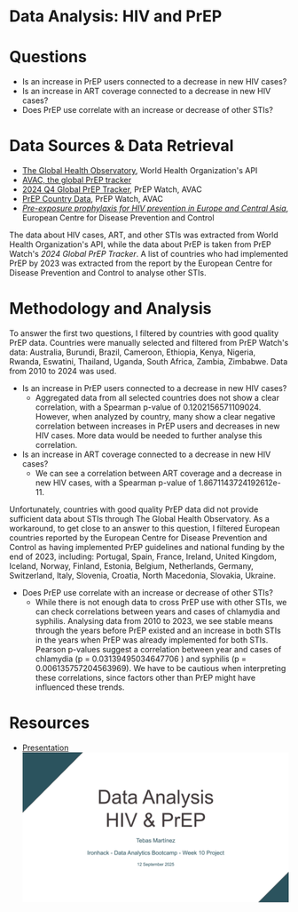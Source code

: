 # Data Analysis: HIV and PrEP

# Questions
- Is an increase in PrEP users connected to a decrease in new HIV cases?
- Is an increase in ART coverage connected to a decrease in new HIV cases?
- Does PrEP use correlate with an increase or decrease of other STIs?

# Data Sources & Data Retrieval
- [The Global Health Observatory](https://www.who.int/data/gho/info/gho-odata-api), World Health Organization's API
- [AVAC, the global PrEP tracker](https://data.prepwatch.org/)
- [2024 Q4 Global PrEP Tracker](https://www.prepwatch.org/resources/global-prep-tracker/), PrEP Watch, AVAC
- [PrEP Country Data](https://www.prepwatch.org/data-by-country/), PrEP Watch, AVAC
- [*Pre-exposure prophylaxis for HIV prevention in Europe and Central Asia*](https://www.ecdc.europa.eu/en/publications-data/pre-exposure-prophylaxis-hiv-prevention-europe-and-central-asia-monitoring), European Centre for Disease Prevention and Control

The data about HIV cases, ART, and other STIs was extracted from World Health Organization's API, while the data about PrEP is taken from PrEP Watch's *2024 Global PrEP Tracker*. A list of countries who had implemented PrEP by 2023 was extracted from the report by the European Centre for Disease Prevention and Control to analyse other STIs.

# Methodology and Analysis
To answer the first two questions, I filtered by countries with good quality PrEP data. Countries were manually selected and filtered from PrEP Watch's data: Australia, Burundi, Brazil, Cameroon, Ethiopia, Kenya, Nigeria, Rwanda, Eswatini, Thailand, Uganda, South Africa, Zambia, Zimbabwe. Data from 2010 to 2024 was used.
- Is an increase in PrEP users connected to a decrease in new HIV cases?
  - Aggregated data from all selected countries does not show a clear correlation, with a Spearman p-value of 0.1202156571109024. However, when analyzed by country, many show a clear negative correlation between increases in PrEP users and decreases in new HIV cases. More data would be needed to further analyse this correlation.
- Is an increase in ART coverage connected to a decrease in new HIV cases?
  - We can see a correlation between ART coverage and a decrease in new HIV cases, with a Spearman p-value of 1.8671143724192612e-11.

Unfortunately, countries with good quality PrEP data did not provide sufficient data about STIs through The Global Health Observatory. As a workaround, to get close to an answer to this question, I filtered European countries reported by the European Centre for Disease Prevention and Control as having implemented PrEP guidelines and national funding by the end of 2023, including: Portugal, Spain, France, Ireland, United Kingdom, Iceland, Norway, Finland, Estonia, Belgium, Netherlands, Germany, Switzerland, Italy, Slovenia, Croatia, North Macedonia, Slovakia, Ukraine.
- Does PrEP use correlate with an increase or decrease of other STIs?
  - While there is not enough data to cross PrEP use with other STIs, we can check correlations between years and cases of chlamydia and syphilis. Analysing data from 2010 to 2023, we see stable means through the years before PrEP existed and an increase in both STIs in the years when PrEP was already implemented for both STIs. Pearson p-values suggest a correlation between year and cases of chlamydia (p = 0.03139495034647706
) and syphilis (p = 0.006135757204563969). We have to be cautious when interpreting these correlations, since factors other than PrEP might have influenced these trends.

# Resources
- [Presentation](https://docs.google.com/presentation/d/1zKthNErTzIAfMiB7lGBkzrYkgW3oh-fI48qB_Uye-eE/edit?usp=sharing)
[![Presentation](images/presentation.svg)](https://docs.google.com/presentation/d/1zKthNErTzIAfMiB7lGBkzrYkgW3oh-fI48qB_Uye-eE/edit?usp=sharing)